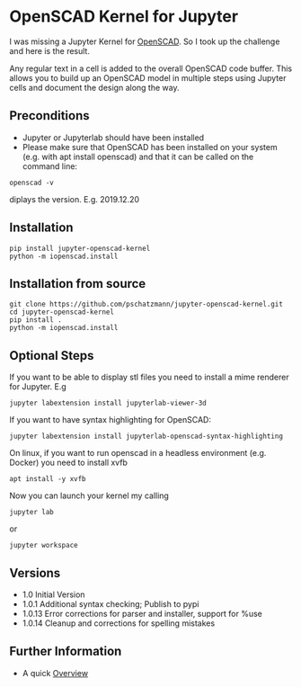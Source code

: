 # OpenSCAD Kernel for Jupyter

I was missing a Jupyter Kernel for [OpenSCAD](https://www.openscad.org/). So I took up the challenge and here is the result.  

Any regular text in a cell is added to the overall OpenSCAD code buffer. This allows you to build up an OpenSCAD model in multiple steps using Jupyter cells and document the design along the way.

## Preconditions
- Jupyter or Jupyterlab should have been installed
- Please make sure that OpenSCAD has been installed on your system (e.g. with apt install openscad) and that it can be called on the command line:

```
openscad -v
```
diplays the version. E.g. 2019.12.20

## Installation

```
pip install jupyter-openscad-kernel
python -m iopenscad.install
```

## Installation from source

```
git clone https://github.com/pschatzmann/jupyter-openscad-kernel.git
cd jupyter-openscad-kernel
pip install .
python -m iopenscad.install

```

## Optional Steps
If you want to be able to display stl files you need to install a mime renderer for Jupyter. E.g
```
jupyter labextension install jupyterlab-viewer-3d
```
If you want to have syntax highlighting for OpenSCAD:
```
jupyter labextension install jupyterlab-openscad-syntax-highlighting
```
On linux, if you want to run openscad in a headless environment (e.g. Docker) you need to install xvfb
```
apt install -y xvfb
```


Now you can launch your kernel my calling

```
jupyter lab
```
or 
```
jupyter workspace
```
## Versions
- 1.0     Initial Version
- 1.0.1   Additional syntax checking; Publish to pypi
- 1.0.13  Error corrections for parser and installer, support for %use
- 1.0.14  Cleanup and corrections for spelling mistakes

## Further Information
- A quick [Overview](https://www.pschatzmann.ch/home/2020/02/26/an-openscad-kernel-in-jupyter/)

